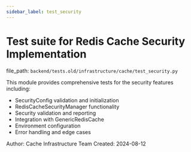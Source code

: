 ```yaml
---
sidebar_label: test_security
---
```


# Test suite for Redis Cache Security Implementation

  file_path: `backend/tests.old/infrastructure/cache/test_security.py`

This module provides comprehensive tests for the security features including:
- SecurityConfig validation and initialization
- RedisCacheSecurityManager functionality
- Security validation and reporting
- Integration with GenericRedisCache
- Environment configuration
- Error handling and edge cases

Author: Cache Infrastructure Team
Created: 2024-08-12
